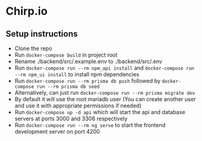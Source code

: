 # Chirp.io

## Setup instructions

- Clone the repo
- Run `docker-compose build` in project root
- Rename ./backend/src/.example.env to ./backend/src/.env
- Run `docker-compose run --rm npm_api install` and `docker-compose run --rm npm_ui install` to install npm dependencies
- Run `docker-compose run --rm prisma db push` followed by `docker-compose run --rm prisma db seed`
- Alternatively, can just run `docker-compose run --rm prisma migrate dev`
- By default it will use the root mariadb user (You can create another user and use it with appropriate permissions if needed)
- Run `docker-compose up -d api` which will start the api and database servers at ports 3000 and 3306 respectively
- Run `docker-compose run --rm ng serve` to start the frontend development server on port 4200
